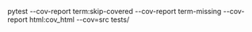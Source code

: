 pytest --cov-report term:skip-covered --cov-report term-missing --cov-report html:cov_html --cov=src tests/